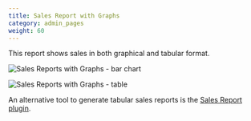 ```yaml
---
title: Sales Report with Graphs
category: admin_pages
weight: 60
---
```


This report shows sales in both graphical and tabular format. 

![Sales Reports with Graphs - bar chart](/images/srg_1.png) 

![Sales Reports with Graphs - table](/images/srg_2.png)

An alternative tool to generate tabular sales reports is the [Sales Report plugin](https://www.zen-cart.com/downloads.php?do=file&id=9). 
